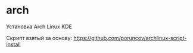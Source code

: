 # arch
Установка Arch Linux KDE

Скрипт взятый за основу:
https://github.com/poruncov/archlinux-script-install
